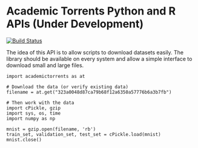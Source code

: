 # Academic Torrents Python and R APIs (Under Development)

[![Build Status](https://travis-ci.org/AcademicTorrents/python-r-api.svg?branch=master)](https://travis-ci.org/AcademicTorrents/python-r-api)

The idea of this API is to allow scripts to download datasets easily. The library should be available on every system and allow a simple interface to download small and large files.



```
import academictorrents as at

# Download the data (or verify existing data)
filename = at.get("323a0048d87ca79b68f12a6350a57776b6a3b7fb")

# Then work with the data
import cPickle, gzip
import sys, os, time
import numpy as np

mnist = gzip.open(filename, 'rb')
train_set, validation_set, test_set = cPickle.load(mnist)
mnist.close()
```

